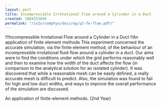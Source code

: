 ```yaml
---
layout: post
title: Incompressible Irrotational Flow around a Cylinder in a Duct
created: 1084353094
permalink: "/ix2v/comphys/docs/ug/y2-fe-flow.pdf/"
---
```

!!!Incompressible Irrotational Flow around a Cylinder in a Duct
!!An application of finite element methods
This experiment concerned the accurate simulation,
via the finite element method, of the behaviour of an
incompressible irrotational fluid flow around a cylinder
in a duct. Our aims were to find the conditions under
which the grid performs reasonably well and then to
examine how the width of the duct affects the flow (in
comparison to the analytical solution for an isolated
cylinder). It was discovered that while a reasonable
mesh can be easily defined, a really accurate mesh is
difficult to predict. Also, the simulation was found to
fail for high and low duct widths, and ways to improve
the overall performance of the simulation are
discussed.

An application of finite-element methods. (2nd Year)
